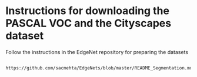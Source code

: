 # Instructions for downloading the PASCAL VOC and the Cityscapes dataset

Follow the instructions in the EdgeNet repository for preparing the datasets
```     
    https://github.com/sacmehta/EdgeNets/blob/master/README_Segmentation.md
```